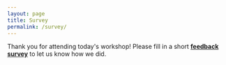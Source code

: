 ```yaml
---
layout: page
title: Survey
permalink: /survey/
---
```


Thank you for attending today's workshop!  Please fill in a short [**feedback survey**](https://docs.google.com/forms/d/e/1FAIpQLSeUq6FogM3TsjMLoWfN2WywtV6ojZdiLOBe5kYgKYF9Qntk-w/viewform) to let us know how we did.
